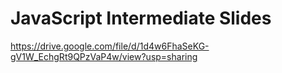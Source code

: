 # JavaScript Intermediate Slides

<https://drive.google.com/file/d/1d4w6FhaSeKG-gV1W_EchgRt9QPzVaP4w/view?usp=sharing>
